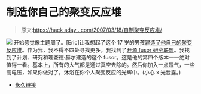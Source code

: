 # 制造你自己的聚变反应堆

> 原文:[https://hack aday . com/2007/03/18/自制聚变反应堆/](https://hackaday.com/2007/03/18/make-your-own-fusion-reactor/)

![](../Images/2241244dd62f259ab38f3039e8f81e3f.png)
开始感觉像主题周了。[Eric]让我想起了这个 17 岁的男孩[建造了他自己的聚变反应堆](http://blog.wired.com/gadgets/2007/03/high_school_stu.html)。作为我，我不得不四处寻找更多。我找到了[开源 fusor 研究联盟](http://www.fusor.net/)。我找到了计划、研究和理查德·赫尔建造的这个 fusor。这是他的第四个版本——绝对值得一看。基本上，所有的大气都是通过真空去除的。然后你加入一点氘气，一些高电压，如果你做对了，沐浴在你个人聚变反应的光辉中。(小心 x 光泄露。)

*   [永久链接](http://www.fusor.net/)